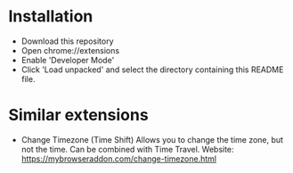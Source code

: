
# Installation
- Download this repository
- Open chrome://extensions
- Enable 'Developer Mode'
- Click 'Load unpacked' and select the directory containing this README file.

# Similar extensions
- Change Timezone (Time Shift)
    Allows you to change the time zone, but not the time. Can be combined with Time Travel.
    Website: https://mybrowseraddon.com/change-timezone.html